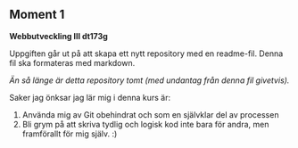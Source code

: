 ## Moment 1 
**Webbutveckling III dt173g**

Uppgiften går ut på att skapa ett nytt repository med en readme-fil. Denna fil ska formateras med markdown. 

*Än så länge är detta repository tomt (med undantag från denna fil givetvis).*

Saker jag önksar jag lär mig i denna kurs är:
1. Använda mig av Git obehindrat och som en självklar del av processen
2. Bli grym på att skriva tydlig och logisk kod inte bara för andra, men framförallt för mig själv. :)



